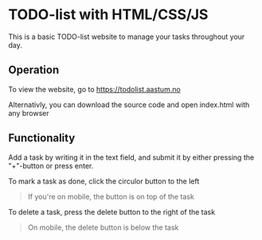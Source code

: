 # TODO-list with HTML/CSS/JS
This is a basic TODO-list website to manage your tasks throughout your day.
## Operation
To view the website, go to https://todolist.aastum.no

Alternativly, you can download the source code and open index.html with any browser
## Functionality
Add a task by writing it in the text field, and submit it by either pressing the "+"-button or press enter.

To mark a task as done, click the circulor button to the left

>If you're on mobile, the button is on top of the task

To delete a task, press the delete button to the right of the task
> On mobile, the delete button is below the task
